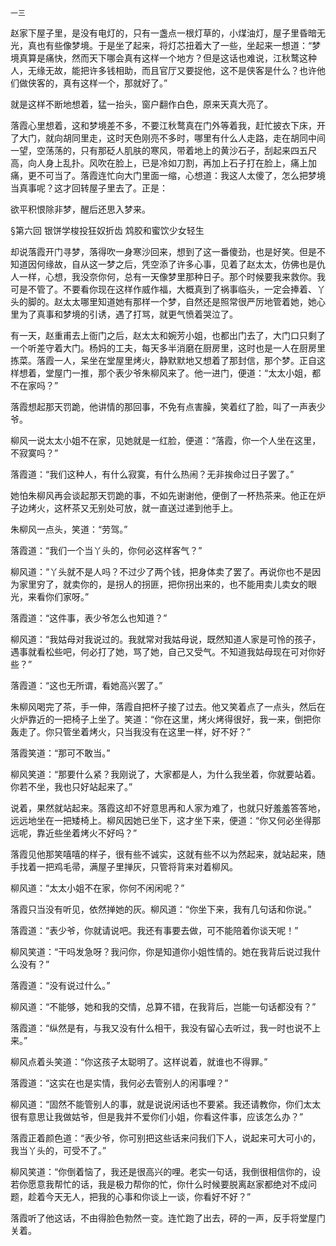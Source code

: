     一三 

   赵家下屋子里，是没有电灯的，只有一盏点一根灯草的，小煤油灯，屋子里昏暗无光，真也有些像梦境。于是坐了起来，将灯芯扭着大了一些，坐起来一想道：“梦境真算是痛快，然而天下哪会真有这样一个地方？但是这话也难说，江秋鹜这种人，无缘无故，能把许多钱相助，而且官厅又要捉他，这不是侠客是什么？也许他们做侠客的，真有这样一个，那就好了。”

   就是这样不断地想着，猛一抬头，窗户翻作白色，原来天真大亮了。

   落霞心里想着，这和梦境差不多，不要江秋鹜真在门外等着我，赶忙披衣下床，开了大门，就向胡同里走，这时天色刚亮不多时，哪里有什么人走路，走在胡同中间一望，空荡荡的，只有那砭人肌肤的寒风，带着地上的黄沙石子，刮起来四五尺高，向人身上乱扑。风吹在脸上，已是冷如刀割，再加上石子打在脸上，痛上加痛，更不可当了。落霞连忙向大门里面一缩，心想道：我这人太傻了，怎么把梦境当真事呢？这才回转屋子里去了。正是：

   欲平积恨除非梦，醒后还思入梦来。

   §第六回 银饼学梭投狂奴折齿 鸩胶和蜜饮少女轻生

   却说落霞开门寻梦，落得吹一身寒沙回来，想到了这一番傻劲，也是好笑。但是不知道因何缘故，自从这一梦之后，凭空添了许多心事，见着了赵太太，仿佛也是仇人一样，心想，我没奈你何，总有一天像梦里那种日子。那个时候要我来救你。我可是不管了。不要看你现在这样作威作福，大概真到了祸事临头，一定会捧着、丫头的脚的。赵太太哪里知道她有那样一个梦，自然还是照常很严厉地管着她，她心里为了真事和梦境的引诱，遇了打骂，就更气愤着哭泣了。

   有一天，赵重甫去上衙门之后，赵太太和婉芳小姐，也都出门去了，大门口只剩了一个听差守着大门。杨妈的工夫，每天多半消磨在厨房里，这时也是一人在厨房里拣菜。落霞一人，呆坐在堂屋里烤火，静默默地又想着了那封信，那个梦。正自这样想着，堂屋门一推，那个表少爷朱柳风来了。他一进门，便道：“太太小姐，都不在家吗？”

   落霞想起那天罚跪，他讲情的那回事，不免有点害臊，笑着红了脸，叫了一声表少爷。

   柳风一说太太小姐不在家，见她就是一红脸，便道：“落霞，你一个人坐在这里，不寂寞吗？”

   落霞道：“我们这种人，有什么寂寞，有什么热闹？无非挨命过日子罢了。”

   她怕朱柳风再会谈起那天罚跪的事，不如先谢谢他，便倒了一杯热茶来。他正在炉子边烤火，这杯茶又无别处可放，就一直送过递到他手上。

   朱柳风一点头，笑道：“劳驾。”

   落霞道：“我们一个当丫头的，你何必这样客气？”

   柳风道：“丫头就不是人吗？不过少了两个钱，把身体卖了罢了。再说你也不是因为家里穷了，就卖你的，是拐人的拐匪，把你拐出来的，也不能用卖儿卖女的眼光，来看你们家呀。”

   落霞道：“这件事，表少爷怎么也知道？”

   柳风道：“我姑母对我说过的。我就常对我姑母说，既然知道人家是可怜的孩子，遇事就看松些吧，何必打了她，骂了她，自己又受气。不知道我姑母现在可对你好些？”

   落霞道：“这也无所谓，看她高兴罢了。”

   朱柳风喝完了茶，手一伸，落霞自把杯子接了过去。他又笑着点了一点头，然后在火炉靠近的一把椅子上坐了。笑道：“你在这里，烤火烤得很好，我一来，倒把你轰走了。你只管坐着烤火，只当我没有在这里一样，好不好？”

   落霞笑道：“那可不敢当。”

   柳风笑道：“那要什么紧？我刚说了，大家都是人，为什么我坐着，你就要站着。你若不坐，我也只好站起来了。”

   说着，果然就站起来。落霞这却不好意思再和人家为难了，也就只好羞羞答答地，远远地坐在一把矮椅上。柳风因她已坐下，这才坐下来，便道：“你又何必坐得那远呢，靠近些坐着烤火不好吗？”

   落霞见他那笑嘻嘻的样子，很有些不诚实，这就有些不以为然起来，就站起来，随手找着一把鸡毛帚，满屋子里掸灰，只管将背来对着柳风。

   柳风道：“太太小姐不在家，你何不闲闲呢？”

   落霞只当没有听见，依然掸她的灰。柳风道：“你坐下来，我有几句话和你说。”

   落霞道：“表少爷，你就请说吧。我还有事要去做，可不能陪着你谈天呢！”

   柳风笑道：“干吗发急呀？我问你，你是知道你小姐性情的。她在我背后说过我什么没有？”

   落霞道：“没有说过什么。”

   柳风道：“不能够，她和我的交情，总算不错，在我背后，岂能一句话都没有？”

   落霞道：“纵然是有，与我又没有什么相干，我没有留心去听过，我一时也说不上来。”

   柳风点着头笑道：“你这孩子太聪明了。这样说着，就谁也不得罪。”

   落霞道：“这实在也是实情，我何必去管别人的闲事哩？”

   柳风道：“固然不能管别人的事，就是说说闲话也不要紧。我还请教你，你们太太很有意思让我做姑爷，但是我并不爱你们小姐，你看这件事，应该怎么办？”

   落霞正着颜色道：“表少爷，你可别把这些话来问我们下人，说起来可大可小的，我当丫头的，可受不了。”

   柳风笑道：“你倒着恼了，我还是很高兴的哩。老实一句话，我倒很相信你的，设若你愿意我帮忙的话，我是极力帮你的忙，你什么时候要脱离赵家都绝对不成问题，趁着今天无人，把我的心事和你谈上一谈，你看好不好？”

   落霞听了他这话，不由得脸色勃然一变。连忙跑了出去，砰的一声，反手将堂屋门关着。


